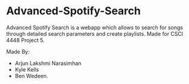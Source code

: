 # Advanced-Spotify-Search
Advanced Spotify Search is a webapp which allows to search for songs through detailed search parameters and create playlists. Made for CSCI 4448 Project 5.

Made By:
  - Arjun Lakshmi Narasimhan
  - Kyle Kells
  - Ben Wedeen.
